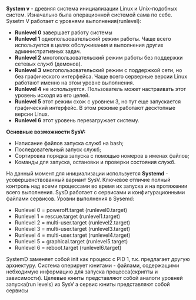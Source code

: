 **System v** - древняя система инициализации Linux и Unix-подобных систем. Изначально была операционной системой сама по себе.
Sysetm V работает с уровнями выполнения(runlevel):
-   **Runlevel 0** завершает работу системы
-   **Runlevel 1** однопользовательский режим работы. Чаще всего используется в целях обслуживания и выполнения других административных задач. 
-   **Runlevel 2** многопользовательский режим работы без поддержки сетевых служб (демонов).
-   **Runlevel 3** многопользовательский режим с поддержкой сети, но без графического интерфейса. Чаще всего серверные версии Linux работают именно на этом уровне выполнения.
-   **Runlevel 4** не используется. Пользователь может настраивать этот уровень исходя из его целей. 
-   **Runlevel 5** этот режим схож с уровнем 3, но тут еще запускается графический интерфейс. В этом режиме работают десктопные версии Linux.
-   **Runlevel 6** этот уровень перезагружает систему.


**Основные возможности SysV:**
-   Написание файлов запуска служб на bash;
-   Последовательный запуск служб;
-   Сортировка порядка запуска с помощью номеров в именах файлов;
-   Команды для запуска, остановки и проверки состояния служб.

На данный момент для инициализации используется **Systemd** - усовершенствованный вариант SysV. Ключевое отличие полный контроль над всеми процессами во время их запуска и на протяжении всего выполнения. SysD работает с сервисами и конфигурационными файлами сервисов.
Уровни выполнения в Sysemd:
-   Runlevel 0 = poweroff.target (runlevel0.target)
-   Runlevel 1 = rescue.target (runlevel1.target)
-   Runlevel 2 = multi-user.target (runlevel2.target)
-   Runlevel 3 = multi-user.target (runlevel3.target)
-   Runlevel 4 = multi-user.target (runlevel4.target)
-   Runlevel 5 = graphical.target (runlevel5.target)
-   Runlevel 6 = reboot.target (runlevel6.target)

SystemD заменяет собой init как процесс с PID 1, т.к. предлагает другую архиектуру. Система оперирует юнитами - файлами, содержащими небходимую информацию для запуска процесса(скрипты и зависимости). Целевые юниты представляют собой аналоги уровней запуска(run levels) из SysV а сервис юниты представляют собой сервисы